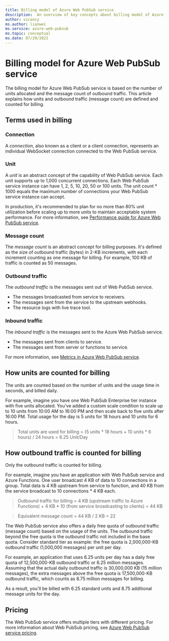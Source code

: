 ```yaml
---
title: Billing model of Azure Web PubSub service
description:  An overview of key concepts about billing model of Azure Web PubSub service.
author: vicancy
ms.author: lianwei
ms.service: azure-web-pubsub
ms.topic: conceptual
ms.date: 07/29/2022
---
```


# Billing model for Azure Web PubSub service

The billing model for Azure Web PubSub service is based on the number of units allocated and the message count of outbound traffic. This article explains how units and outbound traffic (message count) are defined and counted for billing.

## Terms used in billing

### Connection

A *connection*, also known as a client or a client connection, represents an individual WebSocket connection connected to the Web PubSub service. 

### Unit

A *unit* is an abstract concept of the capability of Web PubSub service. Each unit supports up to 1,000 concurrent connections. Each Web PubSub service instance can have 1, 2, 5, 10, 20, 50 or 100 units. The unit count * 1000 equals the maximum number of connections your Web PubSub service instance can accept. 

In production, it's recommended to plan for no more than 80% unit utilization before scaling up to more units to maintain acceptable system performance. For more information, see [Performance guide for Azure Web PubSub service](concept-performance.md).

### Message count

The *message count* is an abstract concept for billing purposes. It's defined as the size of outbound traffic (bytes) in 2-KB increments, with each increment counting as one message for billing. For example, 100 KB of traffic is counted as 50 messages. 

### Outbound traffic

The *outbound traffic* is the messages sent out of Web PubSub service. 

- The messages broadcasted from service to receivers.
- The messages sent from the service to the upstream webhooks.
- The resource logs with live trace tool. 

### Inbound traffic

The *inbound traffic* is the messages sent to the Azure Web PubSub service. 

- The messages sent from clients to service.
- The messages sent from server or functions to service.

For more information, see [Metrics in Azure Web PubSub service](concept-metrics.md).

##  How units are counted for billing

The units are counted based on the number of units and the usage time in seconds, and billed daily. 

For example, imagine you have one Web PubSub Enterprise tier instance with five units allocated. You've added a custom scale condition to scale up to 10 units from 10:00 AM to 16:00 PM and then scale back to five units after 16:00 PM. Total usage for the day is 5 units for 18 hours and 10 units for 6 hours.

> Total units are used for billing = (5 units * 18 hours + 10 units * 6 hours) / 24 hours = 6.25 Unit/Day

## How outbound traffic is counted for billing

Only the outbound traffic is counted for billing.

For example, imagine you have an application with Web PubSub service and Azure Functions. One user broadcast 4 KB of data to 10 connections in a group. Total data is 4 KB upstream from service to function, and 40 KB from the service broadcast to 10 connections * 4 KB each.

> Outbound traffic for billing = 4 KB (upstream traffic to Azure Functions) + 4 KB * 10 (from service broadcasting to clients) = 44 KB

> Equivalent message count = 44 KB / 2 KB = 22

The  Web PubSub service also offers a daily free quota of outbound traffic (message count) based on the usage of the units. The outbound traffic beyond the free quota is the outbound traffic not included in the base quota. Consider standard tier as example: the free quota is 2,000,000-KB outbound traffic (1,000,000 messages) per unit per day.

For example, an application that uses 6.25 units per day has a daily free quota of 12,500,000-KB outbound traffic or 6.25 million messages. Assuming that the actual daily outbound traffic is 30,000,000 KB (15 million messages), the extra messages above the free quota is 17,500,000-KB outbound traffic, which counts as 8.75 million messages for billing. 

As a result, you'll be billed with 6.25 standard units and 8.75 additional message units for the day. 

## Pricing 

The Web PubSub service offers multiple tiers with different pricing. For more information about Web PubSub pricing, see [Azure Web PubSub service pricing](https://azure.microsoft.com/pricing/details/web-pubsub).